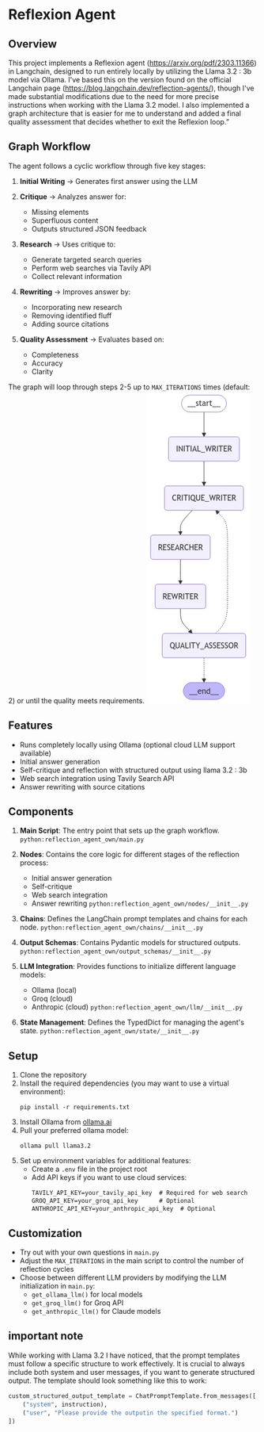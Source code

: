 # Reflexion Agent

## Overview

This project implements a Reflexion agent (https://arxiv.org/pdf/2303.11366) in Langchain, designed to run entirely locally by utilizing the Llama 3.2 : 3b model via Ollama. I've based this on the version found on the official Langchain page (https://blog.langchain.dev/reflection-agents/), though I've made substantial modifications due to the need for more precise instructions when working with the Llama 3.2 model. I also implemented a graph architecture that is easier for me to understand and added a final quality assessment that decides whether to exit the Reflexion loop.”

## Graph Workflow

The agent follows a cyclic workflow through five key stages:

1. **Initial Writing** → Generates first answer using the LLM

2. **Critique** → Analyzes answer for:
   - Missing elements
   - Superfluous content
   - Outputs structured JSON feedback

3. **Research** → Uses critique to:
   - Generate targeted search queries
   - Perform web searches via Tavily API
   - Collect relevant information

4. **Rewriting** → Improves answer by:
   - Incorporating new research
   - Removing identified fluff
   - Adding source citations

5. **Quality Assessment** → Evaluates based on:
   - Completeness
   - Accuracy
   - Clarity

The graph will loop through steps 2-5 up to `MAX_ITERATIONS` times (default: 2) or until the quality meets requirements.
![alt text](graph.png)

## Features

- Runs completely locally using Ollama (optional cloud LLM support available)
- Initial answer generation
- Self-critique and reflection with structured output using llama 3.2 : 3b
- Web search integration using Tavily Search API
- Answer rewriting with source citations

## Components

1. **Main Script**: The entry point that sets up the graph workflow.
   ```python:reflection_agent_own/main.py```

2. **Nodes**: Contains the core logic for different stages of the reflection process:
   - Initial answer generation
   - Self-critique
   - Web search integration
   - Answer rewriting
   ```python:reflection_agent_own/nodes/__init__.py```

3. **Chains**: Defines the LangChain prompt templates and chains for each node.
   ```python:reflection_agent_own/chains/__init__.py```

4. **Output Schemas**: Contains Pydantic models for structured outputs.
   ```python:reflection_agent_own/output_schemas/__init__.py```

5. **LLM Integration**: Provides functions to initialize different language models:
   - Ollama (local)
   - Groq (cloud)
   - Anthropic (cloud)
   ```python:reflection_agent_own/llm/__init__.py```

6. **State Management**: Defines the TypedDict for managing the agent's state.
   ```python:reflection_agent_own/state/__init__.py```

## Setup

1. Clone the repository
2. Install the required dependencies (you may want to use a virtual environment):
   ```
   pip install -r requirements.txt
   ```
3. Install Ollama from [ollama.ai](https://ollama.ai)
4. Pull your preferred ollama model:
   ```
   ollama pull llama3.2
   ```
5. Set up environment variables for additional features:
   - Create a `.env` file in the project root
   - Add API keys if you want to use cloud services:
     ```
     TAVILY_API_KEY=your_tavily_api_key  # Required for web search
     GROQ_API_KEY=your_groq_api_key      # Optional
     ANTHROPIC_API_KEY=your_anthropic_api_key  # Optional
     ```


## Customization

- Try out with your own questions in `main.py`
- Adjust the `MAX_ITERATIONS` in the main script to control the number of reflection cycles
- Choose between different LLM providers by modifying the LLM initialization in `main.py`:
  - `get_ollama_llm()` for local models
  - `get_groq_llm()` for Groq API
  - `get_anthropic_llm()` for Claude models

## important note

While working with Llama 3.2 I have noticed, that the prompt templates must follow a specific structure to work effectively. It is crucial to always include both system and user messages, if you want to generate structured output. The template should look something like this to work:
   ```python
   custom_structured_output_template = ChatPromptTemplate.from_messages([
       ("system", instruction),
       ("user", "Please provide the outputin the specified format.")
   ])
   ```